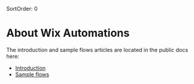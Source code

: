 SortOrder: 0
# About Wix Automations

The introduction and sample flows articles are located in the public docs here:

- [Introduction](https://dev.wix.com/api/rest/wix-automations/introduction)
- [Sample flows](https://dev.wix.com/api/rest/wix-automations/sample-flows)
